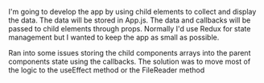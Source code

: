 <!-- General -->
I'm going to develop the app by using child elements to collect 
and display the data. The data will be stored in App.js. The
data and callbacks will be passed to child elements through 
props. Normally I'd use Redux for state management but I wanted to 
keep the app as small as possible.


<!-- Issues -->
Ran into some issues storing the child components arrays
into the parent components state using the callbacks. The
solution was to move most of the logic to the useEffect method
or the FileReader method